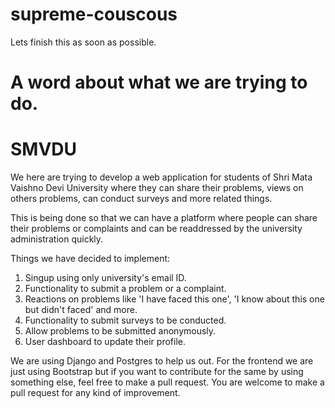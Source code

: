 # supreme-couscous
Lets finish this as soon as possible.

# A word about what we are trying to do.
# SMVDU
We here are trying to develop a web application for students of Shri Mata Vaishno Devi University where they can share their problems, views on others problems, can conduct surveys and more related things.

This is being done so that we can have a platform where people can share their problems or complaints and can be readdressed by the university administration quickly.

Things we have decided to implement:

1) Singup using only university's email ID.
2) Functionality to submit a problem or a complaint.
3) Reactions on problems like 'I have faced this one', 'I know about this one but didn't faced' and more.
4) Functionality to submit surveys to be conducted.
5) Allow problems to be submitted anonymously.
6) User dashboard to update their profile.

We are using Django and Postgres to help us out. For the frontend we are just using Bootstrap but if you want to contribute for the same by using something else, feel free to make a pull request. You are welcome to make a pull request for any kind of improvement.
